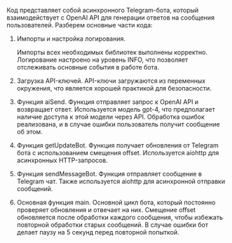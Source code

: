 Код представляет собой асинхронного Telegram-бота, который взаимодействует с OpenAI API для генерации ответов на сообщения пользователей. 
Разберем основные части кода:
1. Импорты и настройка логирования.

    Импорты всех необходимых библиотек выполнены корректно.
    Логирование настроено на уровень INFO, что позволяет отслеживать основные события в работе бота.
3. Загрузка API-ключей.
    API-ключи загружаются из переменных окружения, что является хорошей практикой для безопасности.
4. Функция aiSend.
    Функция отправляет запрос к OpenAI API и возвращает ответ.
    Используется модель gpt-4, что предполагает наличие доступа к этой модели через API.
    Обработка ошибок реализована, и в случае ошибки пользователь получит сообщение об этом.
5. Функция getUpdateBot.
    Функция получает обновления от Telegram бота с использованием смещения offset.
    Используется aiohttp для асинхронных HTTP-запросов.
6. Функция sendMessageBot.
    Функция отправляет сообщение в Telegram чат.
    Также используется aiohttp для асинхронной отправки сообщений.
7. Основная функция main.
    Основной цикл бота, который постоянно проверяет обновления и отвечает на них.
    Смещение offset обновляется после обработки каждого сообщения, чтобы избежать повторной обработки старых сообщений.
    В случае ошибки бот делает паузу на 5 секунд перед повторной попыткой.
